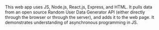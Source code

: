 This web app uses JS, Node.js, React.js, Express, and HTML. It pulls data from an open source Random User Data Generator API (either directly through the browser or through the server),
and adds it to the web page. It demonstrates understanding of asynchronous programming in JS.
